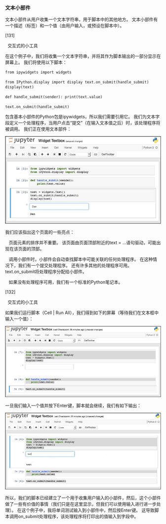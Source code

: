 ### 文本小部件

文本小部件从用户收集一个文本字符串，用于脚本中的其他地方。 文本小部件有一个描述（标签）和一个值（由用户输入，或预设在脚本中）。
 


[131]

 
交互式的小工具

在这个例子中，我们将收集一个文本字符串，并将其作为脚本输出的一部分显示在屏幕上。 我们将使用以下脚本：


```
from ipywidgets import widgets

from IPython.display import display text.on_submit(handle_submit) display(text)

def	handle_submit(sender): print(text.value)

text.on_submit(handle_submit)

```
包含基本小部件的Python包是ipywidgets，所以我们需要引用它。 我们为文本字段定义一个处理程序，当用户点击“提交”（在输入文本值之后）时，该处理程序将被调用。 我们正在使用文本部件：


![](/assets/cv.jpg)

我们应该指出这个页面的一些亮点：

   页面元素的排序并不重要。 该页面由页面顶部附近的text = ...语句驱动，可能出现在该页面的顶部。

   调用小部件时，小部件会自动查找脚本中可能关联的任何处理程序。 在这种情况下，我们有一个提交处理程序。 还有许多其他的处理程序可用。 text.on_submit将处理程序分配给小部件。

   如果没有处理程序可用，我们有一个标准的Python笔记本。
 

[132]

 
交互式的小工具

如果我们运行脚本（Cell | Run All），我们得到如下的屏幕（等待我们在文本框中输入一个值）：

![](/assets/gb.jpg)

一旦我们输入一个值并按下Enter键，脚本就会继续，我们有如下输出：

![](/assets/yh.jpg)

所以，我们的脚本已经建立了一个用于收集用户输入的小部件，然后，这个小部件做了一些有价值的事情（我们只是在这里显示，但我们可以使用输入进行进一步处理）。 在这个例子中，我将单词测试输入到小部件中，然后按Enter键。 这导致脚本调用on_submit处理程序，该处理程序将打印出的值输入到字段中。

